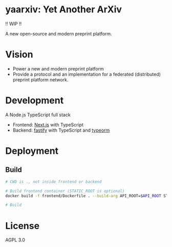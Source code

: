 # yaarxiv: Yet Another ArXiv

!! WIP !!

A new open-source and modern preprint platform.

# Vision

- Power a new and modern preprint platform
- Provide a protocol and an implementation for a federated (distributed) preprint platform network.

# Development

A Node.js TypeScript full stack

- Frontend: [Next.js](https://nextjs.org/) with TypeScript
- Backend: [fastify](https://www.fastify.io/) with TypeScript and [typeorm](https://typeorm.io)

# Deployment

## Build

```bash
# CWD is ., not inside frontend or backend

# Build frontend container (STATIC_ROOT is optional)
docker build -f frontend/Dockerfile . --build-arg API_ROOT=$API_ROOT STATIC_ROOT=$STATIC_ROOT

# Build 

```

# License

AGPL 3.0

